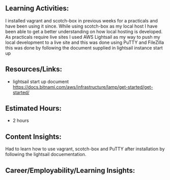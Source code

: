 ## Learning Activities:
I installed vagrant and scotch-box in previous weeks for a practicals and have been using it since. While using scotch-box as my local host I have been able to get a better understanding on how local hosting is developed. As practicals require live sites I used AWS Lightsail as my way to push my local development to a live site and this was done using PuTTY and FileZilla this was done by following the document supplied in lightsail instance start up

## Resources/Links:
- lightsail start up document https://docs.bitnami.com/aws/infrastructure/lamp/get-started/get-started/

## Estimated Hours:
- 2 hours

## Content Insights:
Had to learn how to use vagrant, scotch-box and PuTTY after installation by following the lightsail docuementation.

## Career/Employability/Learning Insights:

